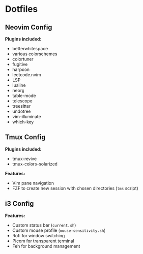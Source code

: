 # Dotfiles

## Neovim Config
**Plugins included:**
- betterwhitespace  
- various colorschemes  
- colortuner  
- fugitive  
- harpoon  
- leetcode.nvim  
- LSP  
- lualine  
- neorg  
- table-mode  
- telescope  
- treesitter  
- undotree  
- vim-illuminate  
- which-key  

## Tmux Config
**Plugins included:**
- tmux-revive  
- tmux-colors-solarized  

**Features:**
- Vim pane navigation  
- FZF to create new session with chosen directories (`tms` script)  

## i3 Config
**Features:**
- Custom status bar (`current.sh`)  
- Custom mouse profile (`mouse-sensitivity.sh`)  
- Rofi for window switching  
- Picom for transparent terminal  
- Feh for background management  
